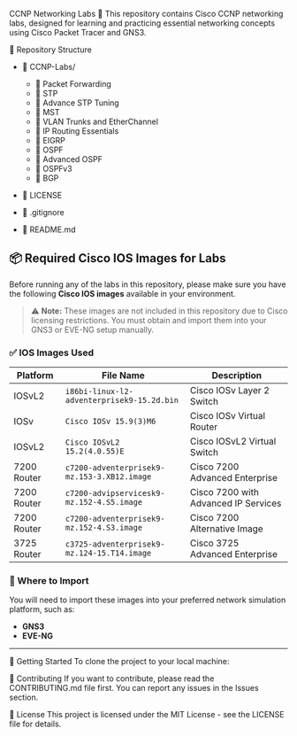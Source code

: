 CCNP Networking Labs 🚀
This repository contains Cisco CCNP networking labs, designed for learning and practicing essential networking concepts using Cisco Packet Tracer and GNS3.



📂 Repository Structure
- 📂 CCNP-Labs/
   - 📂 Packet Forwarding
   - 📂 STP
   - 📂 Advance STP Tuning
   - 📂 MST
   - 📂 VLAN Trunks and EtherChannel
   - 📂 IP Routing Essentials
   - 📂 EIGRP
   - 📂 OSPF
   - 📂 Advanced OSPF
   - 📂 OSPFv3
   - 📂 BGP

- 📜 LICENSE
- 📄 .gitignore
- 📄 README.md

## 📦 Required Cisco IOS Images for Labs

Before running any of the labs in this repository, please make sure you have the following **Cisco IOS images** available in your environment.

> ⚠️ **Note:** These images are not included in this repository due to Cisco licensing restrictions. You must obtain and import them into your GNS3 or EVE-NG setup manually.

### ✅ IOS Images Used

| Platform      | File Name                                                  | Description                          |
|---------------|-------------------------------------------------------------|--------------------------------------|
| IOSvL2        | `i86bi-linux-l2-adventerprisek9-15.2d.bin`                  | Cisco IOSv Layer 2 Switch            |
| IOSv          | `Cisco IOSv 15.9(3)M6`                                      | Cisco IOSv Virtual Router            |
| IOSvL2        | `Cisco IOSvL2 15.2(4.0.55)E`                                | Cisco IOSvL2 Virtual Switch          |
| 7200 Router   | `c7200-adventerprisek9-mz.153-3.XB12.image`                | Cisco 7200 Advanced Enterprise       |
| 7200 Router   | `c7200-advipservicesk9-mz.152-4.S5.image`                  | Cisco 7200 with Advanced IP Services |
| 7200 Router   | `c7200-adventerprisek9-mz.152-4.S3.image`                  | Cisco 7200 Alternative Image         |
| 3725 Router   | `c3725-adventerprisek9-mz.124-15.T14.image`                | Cisco 3725 Advanced Enterprise       |

### 📂 Where to Import

You will need to import these images into your preferred network simulation platform, such as:

- **GNS3**
- **EVE-NG**

---


🚀 Getting Started
To clone the project to your local machine:


📌 Contributing
If you want to contribute, please read the CONTRIBUTING.md file first. You can report any issues in the Issues section.

📜 License
This project is licensed under the MIT License - see the LICENSE file for details.
